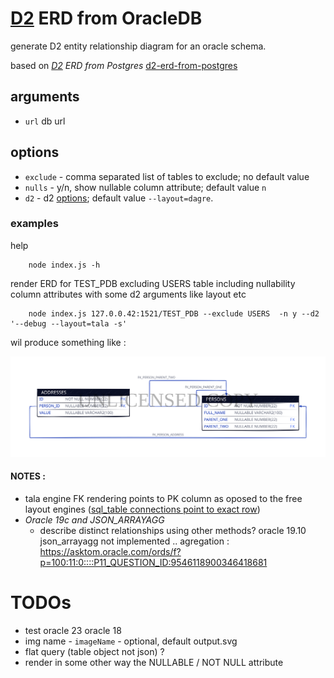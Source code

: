 


# [D2](https://github.com/terrastruct/d2) ERD from OracleDB

  generate D2 entity relationship diagram for an oracle schema.
  
  based on _[D2](https://github.com/terrastruct/d2#related) ERD from Postgres_ [d2-erd-from-postgres](https://github.com/zekenie/d2-erd-from-postgres/)

## arguments
 - `url` db url
## options 
 - `exclude` - comma separated list of tables to exclude; no default value
 - `nulls` - y/n, show nullable column attribute; default value `n`
 - `d2` - d2 [options](https://d2lang.com/tour/man); default value `--layout=dagre`. 


### examples

   help

        node index.js -h

   render ERD for TEST_PDB excluding USERS table including nullability column attributes with some d2 arguments like layout etc
   
        node index.js 127.0.0.42:1521/TEST_PDB --exclude USERS  -n y --d2 '--debug --layout=tala -s'
   
   wil produce something like :

  ![img](./playground/output.svg)



#### NOTES :
   - tala engine FK rendering points to PK column as oposed to the free layout engines ([sql_table connections point to exact row](https://d2lang.com/tour/tala/))
   - *Oracle 19c and JSON_ARRAYAGG*
       - describe  distinct  relationships using other methods? oracle 19.10 json_arrayagg not implemented .. agregation : https://asktom.oracle.com/ords/f?p=100:11:0::::P11_QUESTION_ID:9546118900346418681
    


# TODOs     
   - test oracle 23 oracle 18
   - img name - `imageName` - optional, default output.svg 
   - flat query (table object not json) ?
   - render in some other way the NULLABLE / NOT NULL attribute
